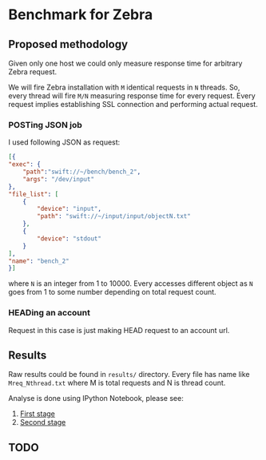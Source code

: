 # Benchmark for Zebra

## Proposed methodology

Given only one host we could only measure response time for arbitrary Zebra request.

We will fire Zebra installation with `M` identical requests in `N` threads. So, every thread will fire `M/N` measuring response time for every request. Every request implies establishing SSL connection and performing actual request.

### POSTing JSON job

I used following JSON as request:

```JSON
[{
"exec": {
    "path":"swift://~/bench/bench_2",
    "args": "/dev/input"
},
"file_list": [
    {
        "device": "input",
        "path": "swift://~/input/input/objectN.txt"
    },
    {
        "device": "stdout"
    }
],
"name": "bench_2"
}]
```

where `N` is an integer from 1 to 10000. Every accesses different object as `N` goes from 1 to some number depending on total request count.

### HEADing an account

Request in this case is just making HEAD request to an account url.

## Results

Raw results could be found in `results/` directory. Every file has name like `Mreq_Nthread.txt` where M is total requests and N is thread count.

Analyse is done using IPython Notebook, please see:

1. [First stage](http://nbviewer.ipython.org/github/rampage644/zbenchmark/blob/master/results/First.ipynb)
2. [Second stage](http://nbviewer.ipython.org/github/rampage644/zbenchmark/blob/master/results/Second.ipynb)

## TODO
